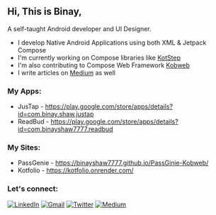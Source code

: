  <!--p>
   <img src="https://user-images.githubusercontent.com/62587060/155869994-699a077f-fffc-4ffd-816d-fd7cab5ed512.png"/>
    <img src="https://user-images.githubusercontent.com/62587060/182472944-2991c181-5275-469d-a34e-304171682ec4.gif"/>
 </p-->

## Hi, This is Binay,
A self-taught Android developer and UI Designer.

- I develop Native Android Applications using both XML & Jetpack Compose
- I'm currently working on Compose libraries like [KotStep](https://github.com/binayshaw7777/KotStep)
- I'm also contributing to Compose Web Framework [Kobweb](https://github.com/varabyte/kobweb)
- I write articles on [Medium](https://medium.com/@binayshaw7777) as well


### My Apps:
- JusTap - https://play.google.com/store/apps/details?id=com.binay.shaw.justap
- ReadBud - https://play.google.com/store/apps/details?id=com.binayshaw7777.readbud

### My Sites:
- PassGenie - https://binayshaw7777.github.io/PassGinie-Kobweb/
- Kotfolio - https://kotfolio.onrender.com/


### Let's connect:
[![LinkedIn](https://img.shields.io/badge/LinkedIn-0077B5?style=for-the-badge&logo=linkedin&logoColor=white)](https://linkedin.com/in/binayshaw7777)
[![Gmail](https://img.shields.io/badge/Gmail-D14836?style=for-the-badge&logo=gmail&logoColor=white)](mailto:binayshaw7777@gmail.com)
[![Twitter](https://img.shields.io/badge/Twitter-1DA1F2?style=for-the-badge&logo=twitter&logoColor=white)](https://twitter.com/binayplays7777)
[![Medium](https://img.shields.io/badge/Medium-12100E?style=for-the-badge&logo=medium&logoColor=white)](https://medium.com/@binayshaw7777)
<!--[![My Skills](https://skillicons.dev/icons?i=github)](https://github.com/binayshaw7777)
[![My Skills](https://skillicons.dev/icons?i=linkedin)](https://linkedin.com/in/binayshaw7777)
[![My Skills](https://skillicons.dev/icons?i=twitter)](https://twitter.com/binayplays7777)
<!--[![My Skills](https://skillicons.dev/icons?i=discord)](https://discord.gg/2DDd4KJKRe)-->
<!-- [![LinkedIn](https://img.shields.io/badge/LinkedIn-0077B5?style=for-the-badge&logo=linkedin&logoColor=white)](https://linkedin.com/in/binayshaw7777) [![Twitter](https://img.shields.io/badge/Twitter-1DA1F2?style=for-the-badge&logo=twitter&logoColor=white)](https://twitter.com/binayplays7777) [![HashNode](https://img.shields.io/badge/Hashnode-2962FF?style=for-the-badge&logo=hashnode&logoColor=white)](https://hashnode.com/@binayshaw7777) [![Behance](https://img.shields.io/badge/Behance-0054F7?style=for-the-badge&logo=behance&logoColor=white)](https://behance.net/GAMIX7) [![Leetcode](https://img.shields.io/badge/-LeetCode-FFA116?style=for-the-badge&logo=LeetCode&logoColor=black)](https://www.leetcode.com/binayshaw7777)
<div align="center" width=100%>  -->

<!--  [![Medium](https://img.shields.io/badge/Medium-12100E?style=for-the-badge&logo=medium&logoColor=white)](https://medium.com/@binayshaw7777) -->
<!--   [![YouTube](https://img.shields.io/badge/YouTube-FF0000?style=for-the-badge&logo=youtube&logoColor=white)](https://youtube.com/c/GAMIX7) -->
<!--[![LeetCode Stats](https://leetcard.jacoblin.cool/binayshaw7777?theme=nord&animation=true&font=Roboto%20Mono)](https://leetcode.com/binayshaw7777)-->
<!--/div-->


<!-- ### 💻 Tech Stack:
[![My Skills](https://skillicons.dev/icons?i=java,kotlin,js,html,css,express,md,nodejs)](https://github.com/binayshaw7777)

<!-- ![Kotlin](https://img.shields.io/badge/kotlin-%237F52FF.svg?style=for-the-badge&logo=kotlin&logoColor=white) ![Java](https://img.shields.io/badge/java-%23ED8B00.svg?style=for-the-badge&logo=java&logoColor=white) ![HTML](https://img.shields.io/badge/HTML5-E34F26?style=for-the-badge&logo=html5&logoColor=white) ![Javascript](https://img.shields.io/badge/JavaScript-323330?style=for-the-badge&logo=javascript&logoColor=F7DF1E) ![Node JS](https://img.shields.io/badge/Node.js-339933?style=for-the-badge&logo=nodedotjs&logoColor=white) ![Express.js](https://img.shields.io/badge/express.js-%23404d59.svg?style=for-the-badge&logo=express&logoColor=%2361DAFB)  -->

<!-- ![Express JS](https://img.shields.io/badge/Express.js-000000?style=for-the-badge&logo=express&logoColor=white) -->
<!-- ![css](https://img.shields.io/badge/CSS3-1572B6?style=for-the-badge&logo=css3&logoColor=white) 
![Markdown](https://img.shields.io/badge/markdown-%23000000.svg?style=for-the-badge&logo=markdown&logoColor=white) <a href='https://github.com/binayshaw7777' target="_blank"><img alt='XML' src='https://img.shields.io/badge/XML-100000?style=for-the-badge&logo=XML&logoColor=00B3FF&labelColor=00B3FF&color=00B3FF'/></a> >


### Tools:
[![My Skills](https://skillicons.dev/icons?i=androidstudio,figma,firebase,git,idea,mongodb,ps,postman,stackoverflow,vscode)](https://github.com/binayshaw7777)

<!-- ![Android Studio](https://img.shields.io/badge/Android_Studio-3DDC84?style=for-the-badge&logo=android-studio&logoColor=white) ![Figma](https://img.shields.io/badge/figma-%23F24E1E.svg?style=for-the-badge&logo=figma&logoColor=white) ![Firebase](https://img.shields.io/badge/firebase-%23039BE5.svg?style=for-the-badge&logo=firebase) ![VSCode](https://img.shields.io/badge/VSCode-0078D4?style=for-the-badge&logo=visual%20studio%20code&logoColor=white) ![Git](https://img.shields.io/badge/GIT-E44C30?style=for-the-badge&logo=git&logoColor=white) ![MongoDB](https://img.shields.io/badge/MongoDB-4EA94B?style=for-the-badge&logo=mongodb&logoColor=white) ![IntelliJ IDEA](https://img.shields.io/badge/IntelliJIDEA-000000.svg?style=for-the-badge&logo=intellij-idea&logoColor=white) ![Postman](https://img.shields.io/badge/Postman-FF6C37?style=for-the-badge&logo=postman&logoColor=white) >

### 📊 GitHub Stats:
<div align="center" width=100%>

<!--div> [](https://github-readme-streak-stats.herokuapp.com/?user=binayshaw7777&theme=prussian&hide_border=true)<br/> </div>
[![Top Langs](https://github-readme-stats.vercel.app/api/top-langs/?username=binayshaw7777&layout=compact)](https://github.com/binayshaw7777/github-readme-stats)

</div>

<!--## 🏆 GitHub Trophies

![](https://github-profile-trophy.vercel.app/?username=binayshaw7777&theme=dracula&no-frame=true&no-bg=false&margin-w=4)>
 <div align = "center">
 
**Visitors Count** 

![VisitorCount](https://profile-counter.glitch.me/{binayshaw7777}/count.svg) </div>

<!--# ⭐ Stats 
<div align="center">

[![Binay's GitHub activity graph](https://activity-graph.herokuapp.com/graph?username=binayshaw7777&theme=xcode)](https://github.com/binayshaw7777) <br>

<br>

</div-->

<!-- ![GitHub Snake dark](https://raw.githubusercontent.com/Platane/snk/output/github-contribution-grid-snake.svg) -->


<!--
## Contribute ##
All the developed Apps/Products are completely Free to use. You can contribute if you want :)<br><br>
[!["Buy Me A Coffee"](https://www.buymeacoffee.com/assets/img/custom_images/orange_img.png)](https://www.buymeacoffee.com/binayshaw7777) -->
